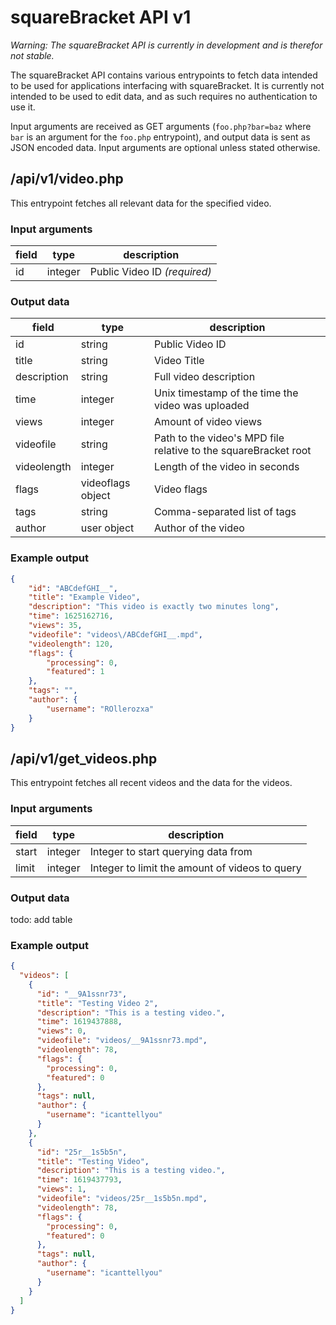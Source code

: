 # squareBracket API v1

*Warning: The squareBracket API is currently in development and is therefor not stable.*

The squareBracket API contains various entrypoints to fetch data intended to be used for applications interfacing with squareBracket. It is currently not intended to be used to edit data, and as such requires no authentication to use it.

Input arguments are received as GET arguments (`foo.php?bar=baz` where `bar` is an argument for the `foo.php` entrypoint), and output data is sent as JSON encoded data. Input arguments are optional unless stated otherwise.

## /api/v1/video.php
This entrypoint fetches all relevant data for the specified video.

### Input arguments
| field | type    | description                  |
| ----- | ------- | ---------------------------- |
| id    | integer | Public Video ID *(required)* |

### Output data
| field       | type              | description                                                     |
| ----------- | ----------------- | --------------------------------------------------------------- |
| id          | string            | Public Video ID                                                 |
| title       | string            | Video Title                                                     |
| description | string            | Full video description                                          |
| time        | integer           | Unix timestamp of the time the video was uploaded               |
| views       | integer           | Amount of video views                                           |
| videofile   | string            | Path to the video's MPD file relative to the squareBracket root |
| videolength | integer           | Length of the video in seconds                                  |
| flags       | videoflags object | Video flags                                                     |
| tags        | string            | Comma-separated list of tags                                    |
| author      | user object       | Author of the video                                             |

### Example output
```json
{
	"id": "ABCdefGHI__",
	"title": "Example Video",
	"description": "This video is exactly two minutes long",
	"time": 1625162716,
	"views": 35,
	"videofile": "videos\/ABCdefGHI__.mpd",
	"videolength": 120,
	"flags": {
		"processing": 0,
		"featured": 1
	},
	"tags": "",
	"author": {
		"username": "ROllerozxa"
	}
}
```

## /api/v1/get_videos.php
This entrypoint fetches all recent videos and the data for the videos.

### Input arguments
| field | type    | description                                    |
| ----- | ------- | ---------------------------------------------- |
| start | integer | Integer to start querying data from            |
| limit | integer | Integer to limit the amount of videos to query |

### Output data
todo: add table

### Example output
```json
{
  "videos": [
    {
      "id": "__9A1ssnr73",
      "title": "Testing Video 2",
      "description": "This is a testing video.",
      "time": 1619437888,
      "views": 0,
      "videofile": "videos/__9A1ssnr73.mpd",
      "videolength": 78,
      "flags": {
        "processing": 0,
        "featured": 0
      },
      "tags": null,
      "author": {
        "username": "icanttellyou"
      }
    },
    {
      "id": "25r__1s5b5n",
      "title": "Testing Video",
      "description": "This is a testing video.",
      "time": 1619437793,
      "views": 1,
      "videofile": "videos/25r__1s5b5n.mpd",
      "videolength": 78,
      "flags": {
        "processing": 0,
        "featured": 0
      },
      "tags": null,
      "author": {
        "username": "icanttellyou"
      }
    }
  ]
}
```
